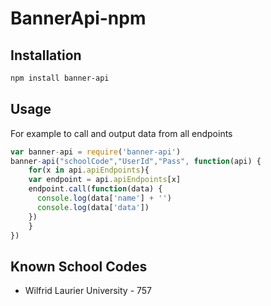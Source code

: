 # BannerApi-npm
## Installation
```bash
npm install banner-api
```
## Usage
For example to call and output data from all endpoints
```javascript
var banner-api = require('banner-api')
banner-api("schoolCode","UserId","Pass", function(api) {
	for(x in api.apiEndpoints){
    var endpoint = api.apiEndpoints[x]
    endpoint.call(function(data) {
      console.log(data['name'] + '')
      console.log(data['data'])
    })
	}
})
```

## Known School Codes
- Wilfrid Laurier University - 757
